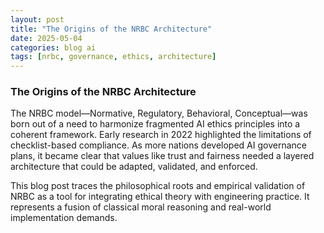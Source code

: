 ```yaml
---
layout: post
title: "The Origins of the NRBC Architecture"
date: 2025-05-04
categories: blog ai
tags: [nrbc, governance, ethics, architecture]
---
```




### The Origins of the NRBC Architecture



 The NRBC model—Normative, Regulatory, Behavioral, Conceptual—was born out of a need to harmonize fragmented AI ethics principles into a coherent framework. Early research in 2022 highlighted the limitations of checklist-based compliance. As more nations developed AI governance plans, it became clear that values like trust and fairness needed a layered architecture that could be adapted, validated, and enforced.
 



 This blog post traces the philosophical roots and empirical validation of NRBC as a tool for integrating ethical theory with engineering practice. It represents a fusion of classical moral reasoning and real-world implementation demands.
 




